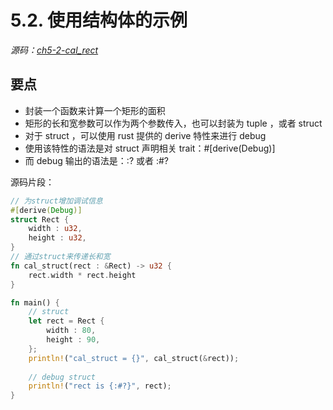 # 5.2. 使用结构体的示例

*源码：[ch5-2-cal_rect](https://gitee.com/lindorof/Rust_The_Book/tree/master/ch5-2-cal_rect)*

## 要点

- 封装一个函数来计算一个矩形的面积
- 矩形的长和宽参数可以作为两个参数传入，也可以封装为 tuple ，或者 struct
- 对于 struct ，可以使用 rust 提供的 derive 特性来进行 debug
- 使用该特性的语法是对 struct 声明相关 trait：#[derive(Debug)]
- 而 debug 输出的语法是：:? 或者 :#?

源码片段：
```rust
// 为struct增加调试信息
#[derive(Debug)]
struct Rect {
    width : u32,
    height : u32,
}
// 通过struct来传递长和宽
fn cal_struct(rect : &Rect) -> u32 {
    rect.width * rect.height
}

fn main() {
    // struct
    let rect = Rect {
        width : 80,
        height : 90,
    };
    println!("cal_struct = {}", cal_struct(&rect));
    
    // debug struct
    println!("rect is {:#?}", rect);
}
```